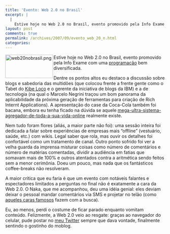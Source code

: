 ```yaml
---
title: 'Evento: Web 2.0 no Brasil'
excerpt: |
  |
    Estive hoje no Web 2.0 no Brasil, evento promovido pela Info Exame com uma programação bem diversificada. Dentre os pontos altos eu destaco a discussão sobre blogs e sabedoria das multidões (que colocou frente a frente gente como o Tabet...
layout: post
comments: true
permalink: /archives/2007/09/evento_web_20_n.html
categories:
---
```

<img alt="web20nobrasil.png" src="//chester.me/archives/img/web20nobrasil.png" width="150" height="74" align="left" style="margin-right:2px" />Estive hoje no Web 2.0 no Brasil, evento promovido pela Info Exame com uma [programação][1] bem diversificada.

Dentre os pontos altos eu destaco a discussão sobre blogs e sabedoria das multidões (que colocou frente a frente gente como o Tabet do [Kibe Loco][2] e o gerente da iniciativa de blogs da IBM) e a de tecnologia (na qual o Marcelo Negrini traçou um bom panorama da aplicabilidade da próxima geração de ferramentas para criação de Rich Internt Applications). A apresentação do case da Coca-Cola também foi bacana, embora eu tenha ficado na dúvida se aquele [mega-ultra-sistema-agregador-de-toda-a-sua-vida-online][3] realmente existe.

Nem tudo foram flores (aliás, a maior parte não foi): uma sessão inteira foi dedicada a falar sobre experiências de empresas mais &#8220;offline&#8221; (vestuário, saúde, etc.) com wikis. Legal saber que rola, mas ouvir os detalhes foi confortável como um tratamento de canal. Outro ponto sofrido foi ver a velha guarda da imprensa misturar coisas como número de comentários e número de matérias comentadas, dividir a audiência em fatias que somavam mais de 100% e outros atentados contra a aritmética sendo feitos sem a menor cerimônia. Doeu um pouco, mas nada que os fantásticos coffee-breaks não resolveram.

A maior crítica que eu faria é que um evento com notáveis falantes e espectadores limitados a perguntas no final não é exatamente a cara da Web 2.0. O Naka, que me acompanhou, deu uma idéia genial: eles deviam deixar o pessoal mandar comentários via SMS e projetar no telão (como [aqueles caras famosos][4] fazem com a busca).

Eu, ao menos, perdi o costume de ficar parado enquanto vomitam conteúdo. Felizmente, a Web 2.0 veio ao resgate: graças ao navegador do celular, pude postar no [meu Twitter][5] sempre que dava vontade, finalmente sentindo o gostinho do moblog.

 [1]: http://info.abril.com.br/corporate/noticias/noticia_248153.shtml
 [2]: http://kibeloco.globolog.com.br/
 [3]: http://info.abril.com.br/aberto/infonews/092007/17092007-7.shl
 [4]: http://google-blog.dirson.com/post.new/0341/
 [5]: http://twitter.com/chesterbr
